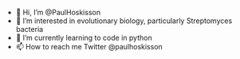 - 👋 Hi, I’m @PaulHoskisson
- 👀 I’m interested in evolutionary biology, particularly Streptomyces bacteria
- 🌱 I’m currently learning to code in python
- 📫 How to reach me Twitter @paulhoskisson

<!---
PaulHoskisson/PaulHoskisson is a ✨ special ✨ repository because its `README.md` (this file) appears on your GitHub profile.
You can click the Preview link to take a look at your changes.
--->
